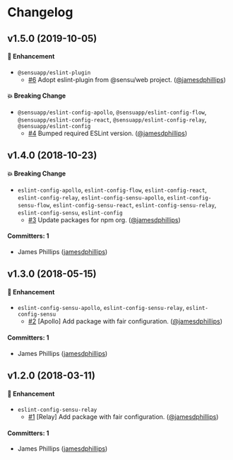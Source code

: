 # Changelog

## v1.5.0 (2019-10-05)

#### :nail_care: Enhancement
* `@sensuapp/eslint-plugin`
  * [#6](https://github.com/sensu/eslint-config/pull/6) Adopt eslint-plugin from @sensu/web project. ([@jamesdphillips](https://github.com/jamesdphillips))

#### :boom: Breaking Change
* `@sensuapp/eslint-config-apollo`, `@sensuapp/eslint-config-flow`, `@sensuapp/eslint-config-react`, `@sensuapp/eslint-config-relay`, `@sensuapp/eslint-config`
  * [#4](https://github.com/sensu/eslint-config/pull/4) Bumped required ESLint version. ([@jamesdphillips](https://github.com/jamesdphillips))

## v1.4.0 (2018-10-23)

#### :boom: Breaking Change
* `eslint-config-apollo`, `eslint-config-flow`, `eslint-config-react`, `eslint-config-relay`, `eslint-config-sensu-apollo`, `eslint-config-sensu-flow`, `eslint-config-sensu-react`, `eslint-config-sensu-relay`, `eslint-config-sensu`, `eslint-config`
  * [#3](https://github.com/sensu/eslint-config/pull/3) Update packages for npm org. ([@jamesdphillips](https://github.com/jamesdphillips))

#### Committers: 1
- James Phillips ([jamesdphillips](https://github.com/jamesdphillips))

## v1.3.0 (2018-05-15)

#### :nail_care: Enhancement
* `eslint-config-sensu-apollo`, `eslint-config-sensu-relay`, `eslint-config-sensu`
  * [#2](https://github.com/sensu/eslint-config-sensu/pull/2) [Apollo] Add package with fair configuration. ([@jamesdphillips](https://github.com/jamesdphillips))

#### Committers: 1
- James Phillips ([jamesdphillips](https://github.com/jamesdphillips))

## v1.2.0 (2018-03-11)

#### :nail_care: Enhancement

* `eslint-config-sensu-relay`
  * [#1](https://github.com/sensu/eslint-config-sensu/pull/1) [Relay] Add
    package with fair configuration.
    ([@jamesdphillips](https://github.com/jamesdphillips))

#### Committers: 1
- James Phillips ([jamesdphillips](https://github.com/jamesdphillips))

